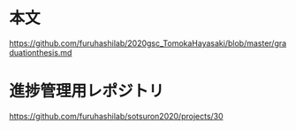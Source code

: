 # 本文
https://github.com/furuhashilab/2020gsc_TomokaHayasaki/blob/master/graduationthesis.md

# 進捗管理用レポジトリ

https://github.com/furuhashilab/sotsuron2020/projects/30
